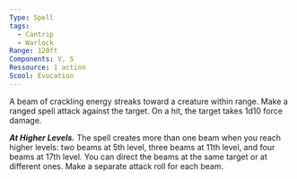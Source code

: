 ```yaml
---
Type: Spell
tags:
  - Cantrip
  - Warlock
Range: 120ft
Components: V, S
Ressource: 1 action
Scool: Evocation
---
```

A beam of crackling energy streaks toward a creature within range. Make a ranged spell attack against the target. On a hit, the target takes 1d10 force damage.

**_At Higher Levels._** The spell creates more than one beam when you reach higher levels: two beams at 5th level, three beams at 11th level, and four beams at 17th level. You can direct the beams at the same target or at different ones. Make a separate attack roll for each beam.